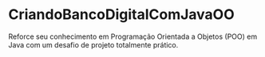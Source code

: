 # CriandoBancoDigitalComJavaOO
Reforce seu conhecimento em Programação Orientada a Objetos (POO) em Java com um desafio de projeto totalmente prático.
